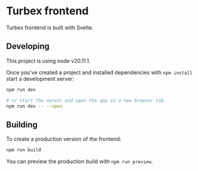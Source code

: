 # Turbex frontend

Turbex frontend is built with Svelte.

## Developing

This project is using node v20.11.1.

Once you've created a project and installed dependencies with `npm install` start a development server:

```bash
npm run dev

# or start the server and open the app in a new browser tab
npm run dev -- --open
```

## Building

To create a production version of the frontend:

```bash
npm run build
```

You can preview the production build with `npm run preview`.

